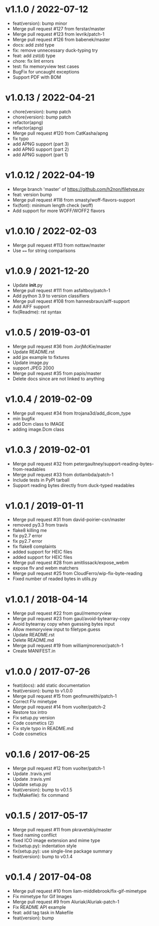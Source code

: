 
v1.1.0 / 2022-07-12
===================

  * feat(version): bump minor
  * Merge pull request #127 from ferstar/master
  * Merge pull request #123 from levrik/patch-1
  * Merge pull request #126 from babenek/master
  * docs: add zstd type
  * fix: remove unnecessary duck-typing try
  * feat: add zst(d) type
  * chore: fix lint errors
  * test: fix memoryview test cases
  * BugFix for uncaught exceptions
  * Support PDF with BOM

v1.0.13 / 2022-04-21
====================

  * chore(version): bump patch
  * chore(version): bump patch
  * refactor(apng)
  * refactor(apng)
  * Merge pull request #120 from CatKasha/apng
  * fix typo
  * add APNG support (part 3)
  *  add APNG support (part 2)
  * add APNG support (part 1)

v1.0.12 / 2022-04-19
====================

  * Merge branch 'master' of https://github.com/h2non/filetype.py
  * feat: version bump
  * Merge pull request #118 from smasty/woff-flavors-support
  * fix(font): minimum length check (woff)
  * Add support for more WOFF/WOFF2 flavors

v1.0.10 / 2022-02-03
====================

  * Merge pull request #113 from nottaw/master
  * Use `==` for string comparisons

v1.0.9 / 2021-12-20
===================

  * Update __init__.py
  * Merge pull request #111 from asfaltboy/patch-1
  * Add python 3.9 to version classifiers
  * Merge pull request #108 from hannesbraun/aiff-support
  * Add AIFF support
  * fix(Readme): rst syntax

v1.0.5 / 2019-03-01
===================

  * Merge pull request #36 from JorjMcKie/master
  * Update README.rst
  * add jpx example to fixtures
  * Update image.py
  * support JPEG 2000
  * Merge pull request #35 from papis/master
  * Delete docs since are not linked to anything

v1.0.4 / 2019-02-09
===================

  * Merge pull request #34 from ltrojana3d/add_dicom_type
  * min bugfix
  * add Dcm class to IMAGE
  * adding image.Dcm class

v1.0.3 / 2019-02-01
===================

  * Merge pull request #32 from petergaultney/support-reading-bytes-from-readables
  * Merge pull request #33 from dotlambda/patch-1
  * Include tests in PyPI tarball
  * Support reading bytes directly from duck-typed readables

v1.0.1 / 2019-01-11
===================

  * Merge pull request #31 from david-poirier-csn/master
  * removed py3.3 from travis
  * flake8 killing me
  * fix py2.7 error
  * fix py2.7 error
  * fix flake8 complaints
  * added support for HEIC files
  * added support for HEIC files
  * Merge pull request #28 from amitlissack/expose_webm
  * expose flv and webm matchers
  * Merge pull request #25 from CloudFerro/wip-fix-byte-reading
  * Fixed number of readed bytes in utils.py

v1.0.1 / 2018-04-14
===================

  * Merge pull request #22 from gaul/memoryview
  * Merge pull request #23 from gaul/avoid-bytearray-copy
  * Avoid bytearray copy when guessing bytes input
  * Allow memoryview input to filetype.guess
  * Update README.rst
  * Delete README.md
  * Merge pull request #19 from williamjmorenor/patch-1
  * Create MANIFEST.in

v1.0.0 / 2017-07-26
===================

  * feat(docs): add static documentation
  * feat(version): bump to v1.0.0
  * Merge pull request #15 from geofmureithi/patch-1
  * Correct Flv minetype
  * Merge pull request #14 from vuolter/patch-2
  * Restore tox intro
  * Fix setup.py version
  * Code cosmetics (2)
  * Fix style typo in README.md
  * Code cosmetics

v0.1.6 / 2017-06-25
===================

  * Merge pull request #12 from vuolter/patch-1
  * Update .travis.yml
  * Update .travis.yml
  * Update setup.py
  * feat(version): bump to v0.1.5
  * fix(Makefile): fix command

v0.1.5 / 2017-05-17
===================

  * Merge pull request #11 from pkravetskiy/master
  * fixed naming conflict
  * fixed ICO image extension and mime type
  * fix(setup.py): indentation style
  * fix(setup.py): use single-line package summary
  * feat(version): bump to v0.1.4

v0.1.4 / 2017-04-08
===================

  * Merge pull request #10 from liam-middlebrook/fix-gif-mimetype
  * Fix mimetype for Gif Images
  * Merge pull request #9 from Aluriak/Aluriak-patch-1
  * Fix README API example
  * feat: add tag task in Makefile
  * feat(version): bump
